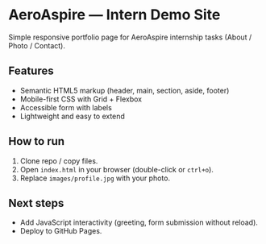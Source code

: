 # AeroAspire — Intern Demo Site

Simple responsive portfolio page for AeroAspire internship tasks (About / Photo / Contact).

## Features
- Semantic HTML5 markup (header, main, section, aside, footer)
- Mobile-first CSS with Grid + Flexbox
- Accessible form with labels
- Lightweight and easy to extend

## How to run
1. Clone repo / copy files.
2. Open `index.html` in your browser (double-click or `ctrl+o`).
3. Replace `images/profile.jpg` with your photo.

## Next steps
- Add JavaScript interactivity (greeting, form submission without reload).
- Deploy to GitHub Pages.

